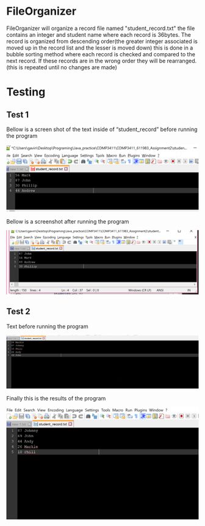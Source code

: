 # FileOrganizer
FileOrganizer will organize a record file named "student_record.txt" the file contains an integer and student name where each record is 36bytes. The record is organized from descending order(the greater integer associated is moved up in the record list and the lesser is moved down) this is done in a bubble sorting method where each record is checked and compared to the next record. If these records are in the wrong order they will be rearranged. (this is repeated until no changes are made)                                  

# Testing

## Test 1
Bellow is a screen shot of the text inside of “student_record” before running the program 

![Pretest1](img/before.png)

  Bellow is a screenshot after running the program

![Results1](img/after.png)

## Test 2
  Text before running the program

![Pretest1](img/before1.png)

  Finally this is the results of the program

![Results1](img/after1.png)
